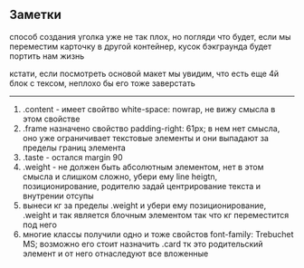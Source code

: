 ## Заметки

способ создания уголка уже не так плох, но погляди что будет, если мы переместим карточку в другой контейнер, кусок бэкграунда будет портить нам жизнь

кстати, если посмотреть основой макет мы увидим, что есть еще 4й блок с тексом, неплохо бы его тоже заверстать

------------------------------
1. .content - имеет свойтво white-space: nowrap, не вижу смысла в этом свойстве 
2. .frame назначено свойство padding-right: 61px; в нем нет смысла, оно уже ограничивает текстовые элементы и они выпадают за пределы границ элемента
3. .taste - остался margin 90
4. .weight - не должен быть абсолютным элементом, нет в этом смысла и слишком сложно, убери ему line heigtn, позиционирование, родителю задай центрирование текста и внутрении отсупы
5. вынеси <span>кг</span> за пределы .weight и убери ему позиционирование, .weight и так является блочным элементом так что кг переместится под него
6. многие классы получили одно и тоже свойстов  font-family: Trebuchet MS; возможно его стоит назначить .card тк это родительский элемент и от него отнаследуют все вложенные
